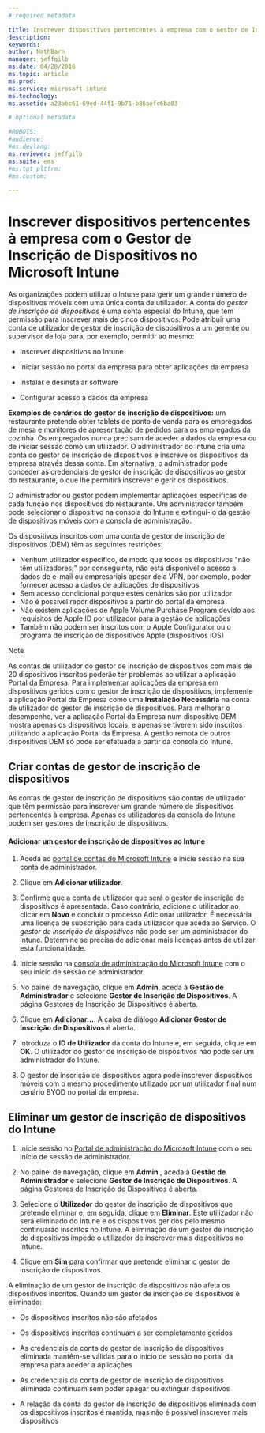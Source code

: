 ```yaml
---
# required metadata

title: Inscrever dispositivos pertencentes à empresa com o Gestor de Inscrição de Dispositivos no Microsoft Intune | Microsoft Intune
description:
keywords:
author: NathBarn
manager: jeffgilb
ms.date: 04/28/2016
ms.topic: article
ms.prod:
ms.service: microsoft-intune
ms.technology:
ms.assetid: a23abc61-69ed-44f1-9b71-b86aefc6ba03

# optional metadata

#ROBOTS:
#audience:
#ms.devlang:
ms.reviewer: jeffgilb
ms.suite: ems
#ms.tgt_pltfrm:
#ms.custom:

---
```


# Inscrever dispositivos pertencentes à empresa com o Gestor de Inscrição de Dispositivos no Microsoft Intune
As organizações podem utilizar o Intune para gerir um grande número de dispositivos móveis com uma única conta de utilizador. A conta do *gestor de inscrição de dispositivos* é uma conta especial do Intune, que tem permissão para inscrever mais de cinco dispositivos. Pode atribuir uma conta de utilizador de gestor de inscrição de dispositivos a um gerente ou supervisor de loja para, por exemplo, permitir ao mesmo:

-   Inscrever dispositivos no Intune

-   Iniciar sessão no portal da empresa para obter aplicações da empresa

-   Instalar e desinstalar software

-   Configurar acesso a dados da empresa


**Exemplos de cenários do gestor de inscrição de dispositivos:** um restaurante pretende obter tablets de ponto de venda para os empregados de mesa e monitores de apresentação de pedidos para os empregados da cozinha. Os empregados nunca precisam de aceder a dados da empresa ou de iniciar sessão como um utilizador. O administrador do Intune cria uma conta do gestor de inscrição de dispositivos e inscreve os dispositivos da empresa através dessa conta. Em alternativa, o administrador pode conceder as credenciais de gestor de inscrição de dispositivos ao gestor do restaurante, o que lhe permitirá inscrever e gerir os dispositivos.

O administrador ou gestor podem implementar aplicações específicas de cada função nos dispositivos do restaurante. Um administrador também pode selecionar o dispositivo na consola do Intune e extingui-lo da gestão de dispositivos móveis com a consola de administração.

Os dispositivos inscritos com uma conta de gestor de inscrição de dispositivos (DEM) têm as seguintes restrições:
  - Nenhum utilizador específico, de modo que todos os dispositivos "não têm utilizadores;" por conseguinte, não está disponível o acesso a dados de e-mail ou empresariais apesar de a VPN, por exemplo, poder fornecer acesso a dados de aplicações de dispositivos
  - Sem acesso condicional porque estes cenários são por utilizador
  - Não é possível repor dispositivos a partir do portal da empresa
  - Não existem aplicações de Apple Volume Purchase Program devido aos requisitos de Apple ID por utilizador para a gestão de aplicações
  - Também não podem ser inscritos com o Apple Configurator ou o programa de inscrição de dispositivos Apple (dispositivos iOS)

> [!NOTE]
> As contas de utilizador do gestor de inscrição de dispositivos com mais de 20 dispositivos inscritos poderão ter problemas ao utilizar a aplicação Portal da Empresa. Para implementar aplicações da empresa em dispositivos geridos com o gestor de inscrição de dispositivos, implemente a aplicação Portal da Empresa como uma **Instalação Necessária** na conta de utilizador do gestor de inscrição de dispositivos.
> Para melhorar o desempenho, ver a aplicação Portal da Empresa num dispositivo DEM mostra apenas os dispositivos locais, e apenas se tiverem sido inscritos utilizando a aplicação Portal da Empresa. A gestão remota de outros dispositivos DEM só pode ser efetuada a partir da consola do Intune.

## Criar contas de gestor de inscrição de dispositivos
As contas de gestor de inscrição de dispositivos são contas de utilizador que têm permissão para inscrever um grande número de dispositivos pertencentes à empresa. Apenas os utilizadores da consola do Intune podem ser gestores de inscrição de dispositivos.

#### Adicionar um gestor de inscrição de dispositivos ao Intune

1.  Aceda ao [portal de contas do Microsoft Intune](http://go.microsoft.com/fwlink/?LinkId=698854) e inicie sessão na sua conta de administrador.

2.  Clique em **Adicionar utilizador**.

3.  Confirme que a conta de utilizador que será o gestor de inscrição de dispositivos é apresentada. Caso contrário, adicione o utilizador ao clicar em **Novo** e concluir o processo Adicionar utilizador. É necessária uma licença de subscrição para cada utilizador que aceda ao Serviço. O *gestor de inscrição de dispositivos* não pode ser um administrador do Intune. Determine se precisa de adicionar mais licenças antes de utilizar esta funcionalidade.

4.  Inicie sessão na [consola de administração do Microsoft Intune](http://manage.microsoft.com) com o seu início de sessão de administrador.

5.  No painel de navegação, clique em **Admin**, aceda à **Gestão de Administrador** e selecione **Gestor de Inscrição de Dispositivos**. A página Gestores de Inscrição de Dispositivos é aberta.

6.  Clique em **Adicionar…**. A caixa de diálogo **Adicionar Gestor de Inscrição de Dispositivos** é aberta.

7.  Introduza o **ID de Utilizador** da conta do Intune e, em seguida, clique em **OK**. O utilizador do gestor de inscrição de dispositivos não pode ser um administrador do Intune.

8.  O gestor de inscrição de dispositivos agora pode inscrever dispositivos móveis com o mesmo procedimento utilizado por um utilizador final num cenário BYOD no portal da empresa.

## Eliminar um gestor de inscrição de dispositivos do Intune

1.  Inicie sessão no [Portal de administração do Microsoft Intune](http://manage.microsoft.com) com o seu início de sessão de administrador.

2.  No painel de navegação, clique em **Admin** , aceda à **Gestão de Administrador** e selecione **Gestor de Inscrição de Dispositivos**. A página Gestores de Inscrição de Dispositivos é aberta.

3.  Selecione o **Utilizador** do gestor de inscrição de dispositivos que pretende eliminar e, em seguida, clique em **Eliminar**. Este utilizador não será eliminado do Intune e os dispositivos geridos pelo mesmo continuarão inscritos no Intune. A eliminação de um gestor de inscrição de dispositivos impede o utilizador de inscrever mais dispositivos no Intune.

4.  Clique em **Sim** para confirmar que pretende eliminar o gestor de inscrição de dispositivos.

A eliminação de um gestor de inscrição de dispositivos não afeta os dispositivos inscritos. Quando um gestor de inscrição de dispositivos é eliminado:

-   Os dispositivos inscritos não são afetados

-   Os dispositivos inscritos continuam a ser completamente geridos

-   As credenciais da conta de gestor de inscrição de dispositivos eliminada mantêm-se válidas para o início de sessão no portal da empresa para aceder a aplicações

-   As credenciais da conta de gestor de inscrição de dispositivos eliminada continuam sem poder apagar ou extinguir dispositivos

-   A relação da conta do gestor de inscrição de dispositivos eliminada com os dispositivos inscritos é mantida, mas não é possível inscrever mais dispositivos


<!--HONumber=May16_HO3-->


